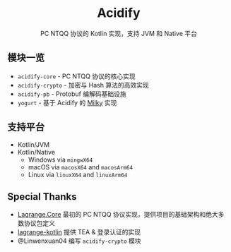 <div align="center">

<h1>Acidify</h1>

PC NTQQ 协议的 Kotlin 实现，支持 JVM 和 Native 平台

</div>

## 模块一览

- `acidify-core` - PC NTQQ 协议的核心实现
- `acidify-crypto` - 加密与 Hash 算法的高效实现
- `acidify-pb` - Protobuf 编解码基础设施
- `yogurt` - 基于 Acidify 的 [Milky](https://milky.ntqqrev.org/) 实现

## 支持平台

- Kotlin/JVM
- Kotlin/Native
    - Windows via `mingwX64`
    - macOS via `macosX64` and `macosArm64`
    - Linux via `linuxX64` and `linuxArm64`

## Special Thanks

- [Lagrange.Core](https://github.com/LagrangeDev/Lagrange.Core)
  最初的 PC NTQQ 协议实现，提供项目的基础架构和绝大多数协议包定义
- [lagrange-kotlin](https://github.com/LagrangeDev/lagrange-kotlin)
  提供 TEA & 登录认证的实现
- @Linwenxuan04
  编写 `acidify-crypto` 模块
